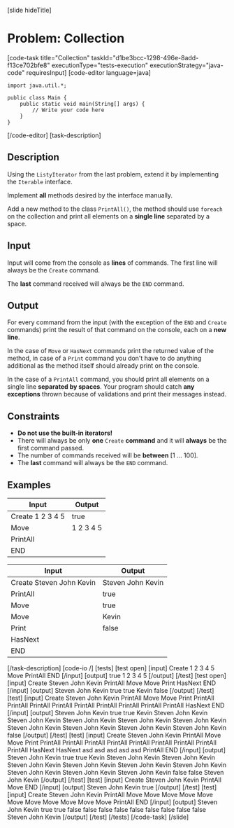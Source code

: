 [slide hideTitle]
# Problem: Collection
[code-task title="Collection" taskId="d1be3bcc-1298-496e-8add-f13ce702bfe8" executionType="tests-execution" executionStrategy="java-code" requiresInput]
[code-editor language=java]
```
import java.util.*;

public class Main {
    public static void main(String[] args) {
        // Write your code here
    }
}
```
[/code-editor]
[task-description]
## Description
Using the `ListyIterator` from the last problem, extend it by implementing the `Iterable` interface.

Implement **all** methods desired by the interface manually.

Add a new method to the class `PrintAll()`, the method should use `foreach` on the collection and print all elements on a **single line** separated by a space.

## Input
Input will come from the console as **lines** of commands. The first line will always be the `Create` command. 

The **last** command received will always be the `END` command.

## Output
For every command from the input (with the exception of the `END` and `Create` commands) print the result of that command on the console, each on a **new line**. 

In the case of `Move` or `HasNext` commands print the returned value of the method, in case of a `Print` command you don't have to do anything additional as the method itself should already print on the console. 

In the case of a `PrintAll` command, you should print all elements on a single line **separated by spaces**. Your program should catch **any exceptions** thrown because of validations and print their messages instead.

## Constraints
- **Do not use the built-in iterators!**
- There will always be only **one** `Create` **command** and it will **always** be the first command passed.
- The number of commands received will be **between** [1 ... 100].
- The **last** command will always be the `END` command.

## Examples
| **Input** | **Output** |
| --- | --- |
| Create 1 2 3 4 5 | true |
| Move | 1 2 3 4 5 |
| PrintAll |  |
| END |  |

| **Input** | **Output** |
| --- | --- |
| Create Steven John Kevin | Steven John Kevin  |
| PrintAll | true |
| Move | true |
| Move | Kevin |
| Print | false |
| HasNext |  |
| END |  |

[/task-description]
[code-io /]
[tests]
[test open]
[input]
Create 1 2 3 4 5
Move
PrintAll
END
[/input]
[output]
true
1 2 3 4 5
[/output]
[/test]
[test open]
[input]
Create Steven John Kevin
PrintAll
Move
Move
Print
HasNext
END
[/input]
[output]
Steven John Kevin 
true
true
Kevin
false
[/output]
[/test]
[test]
[input]
Create Steven John Kevin
PrintAll
Move
Move
Print
PrintAll
PrintAll
PrintAll
PrintAll
PrintAll
PrintAll
PrintAll
PrintAll
PrintAll
HasNext
END
[/input]
[output]
Steven John Kevin 
true
true
Kevin
Steven John Kevin 
Steven John Kevin 
Steven John Kevin 
Steven John Kevin 
Steven John Kevin 
Steven John Kevin 
Steven John Kevin 
Steven John Kevin 
Steven John Kevin 
false
[/output]
[/test]
[test]
[input]
Create Steven John Kevin
PrintAll
Move
Move
Print
PrintAll
PrintAll
PrintAll
PrintAll
PrintAll
PrintAll
PrintAll
PrintAll
PrintAll
HasNext
HasNext
asd
asd
asd
asd
asd
PrintAll
END
[/input]
[output]
Steven John Kevin 
true
true
Kevin
Steven John Kevin 
Steven John Kevin 
Steven John Kevin 
Steven John Kevin 
Steven John Kevin 
Steven John Kevin 
Steven John Kevin 
Steven John Kevin 
Steven John Kevin 
false
false
Steven John Kevin
[/output]
[/test]
[test]
[input]
Create Steven John Kevin
PrintAll
Move
END
[/input]
[output]
Steven John Kevin 
true
[/output]
[/test]
[test]
[input]
Create Steven John Kevin
PrintAll
Move
Move
Move
Move
Move
Move
Move
Move
Move
Move
Move
PrintAll
END
[/input]
[output]
Steven John Kevin 
true
true
false
false
false
false
false
false
false
false
false
Steven John Kevin
[/output]
[/test]
[/tests]
[/code-task]
[/slide]